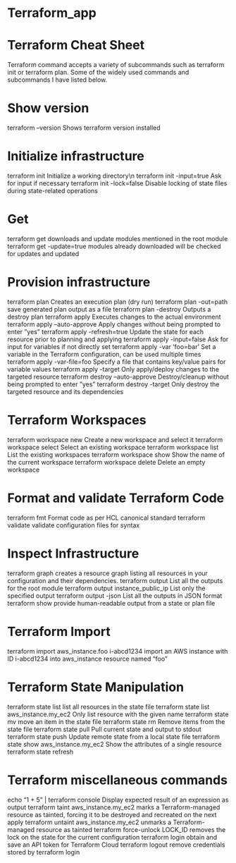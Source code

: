 # Terraform_app
# Terraform Cheat Sheet
Terraform command accepts a variety of subcommands such as terraform init or terraform plan. Some of the widely used commands and subcommands  I have listed below.


# Show version
terraform –version	Shows terraform version installed

 
# Initialize infrastructure
terraform init	Initialize a working directory\n
terraform init -input=true	Ask for input if necessary
terraform init -lock=false	Disable locking of state files during state-related operations
 
# Get
terraform get	downloads and update modules mentioned in the root module
terraform get -update=true	modules already downloaded will be checked for updates and updated
 
# Provision infrastructure
terraform plan	Creates an execution plan (dry run)
terraform plan -out=path	save generated plan output as a file
terraform plan -destroy	Outputs a destroy plan
terraform apply	Executes changes to the actual environment
terraform apply –auto-approve	Apply changes without being prompted to enter ”yes”
terraform apply -refresh=true	Update the state for each resource prior to planning and applying
terraform apply -input=false	Ask for input for variables if not directly set
terraform apply -var ‘foo=bar’	Set a variable in the Terraform configuration, can be used multiple times
terraform apply -var-file=foo	Specify a file that contains key/value pairs for variable values
terraform apply -target	Only apply/deploy changes to the targeted resource
terraform destroy –auto-approve	Destroy/cleanup without being prompted to enter ”yes”
terraform destroy -target	Only destroy the targeted resource and its dependencies
 
# Terraform Workspaces
terraform workspace new	Create a new workspace and select it
terraform workspace select	Select an existing workspace
terraform workspace list	List the existing workspaces
terraform workspace show	Show the name of the current workspace
terraform workspace delete	Delete an empty workspace
 
# Format and validate Terraform Code
terraform fmt	Format code as per HCL canonical standard
terraform validate	validate configuration files for syntax
 
# Inspect Infrastructure
terraform graph	creates a resource graph listing all resources in your configuration and their dependencies.
terraform output	List all the outputs for the root module
terraform output instance_public_ip	List only the specified output
terraform output -json	List all the outputs in JSON format
terraform show	provide human-readable output from a state or plan file
 
# Terraform Import
terraform import aws_instance.foo i-abcd1234	import an AWS instance with ID i-abcd1234 into aws_instance resource named “foo”
 
# Terraform State Manipulation
terraform state list	list all resources in the state file
terraform state list aws_instance.my_ec2	Only list resource with the given name
terraform state mv	move an item in the state file
terraform state rm	Remove items from the state file
terraform state pull	Pull current state and output to stdout
terraform state push	Update remote state from a local state file
terraform state show aws_instance.my_ec2	Show the attributes of a single resource
terraform state refresh	
 
# Terraform miscellaneous commands
echo “1 + 5” | terraform console	Display expected result of an expression as output
terraform taint aws_instance.my_ec2	marks a Terraform-managed resource as tainted, forcing it to be destroyed and recreated on the next apply
terraform untaint aws_instance.my_ec2	unmarks a Terraform-managed resource as tainted
terraform force-unlock LOCK_ID	removes the lock on the state for the current configuration
terraform login	obtain and save an API token for Terraform Cloud
terraform logout	remove credentials stored by terraform login
